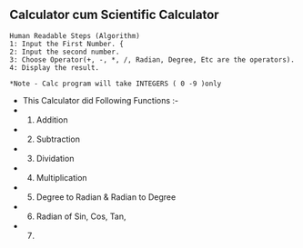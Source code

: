 ## Calculator cum Scientific Calculator

```
Human Readable Steps (Algorithm)
1: Input the First Number. {
2: Input the second number.
3: Choose Operator(+, -, *, /, Radian, Degree, Etc are the operators). 
4: Display the result.

*Note - Calc program will take INTEGERS ( 0 -9 )only

```
- This Calculator did Following Functions :-
 - 1. Addition
 - 2. Subtraction
 - 3. Dividation
 - 4. Multiplication
 - 5. Degree to Radian & Radian to Degree
 - 6. Radian of Sin, Cos, Tan,
 - 7. 
